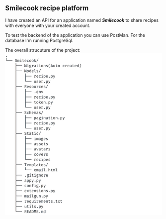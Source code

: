 ## Smilecook recipe platform

I have created an API for an application named _**Smilecook**_ to share recipes with everyone with your created account.

To test the backend of the application you can use PostMan.
For the database I'm running PostgreSql.

The overall strucuture of the project:
![structure of the project](project_structure.jpg)



